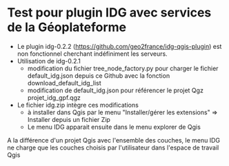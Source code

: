 # Test pour plugin IDG avec services de la Géoplateforme
- Le plugin idg-0.2.2 (https://github.com/geo2france/idg-qgis-plugin) est non fonctionnel cherchant indéfiniment les serveurs.
- Utilisation de idg-0.2.1
  - modification du fichier tree_node_factory.py pour charger le fichier default_idg.json depuis ce Github avec la fonction download_default_idg_list
  - modification de default_idg.json pour référencer le projet Qgz projet_idg_gpf.qgz 
- Le fichier idg.zip intègre ces modifications
  - à installer dans Qgis par le menu "Installer/gérer les extensions" => Installer depuis un fichier Zip
  - Le menu IDG apparait ensuite dans le menu explorer de Qgis
 
A la différence d'un projet Qgis avec l'ensemble des couches, le menu IDG ne charge que les couches choisis par l'utilisateur dans l'espace de travail Qgis
